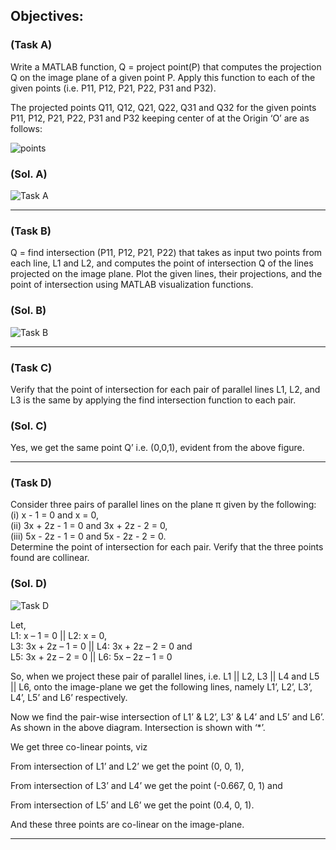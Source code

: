 ## Objectives:

### (Task A)	

Write a MATLAB function, Q = project point(P) that computes the projection Q on the image plane of a given point P.
Apply this function to each of the given points (i.e. P11, P12, P21, P22, P31 and P32).
    
The projected points Q11, Q12, Q21, Q22, Q31 and Q32 for the given points P11, P12, P21, P22, P31 and P32 keeping center of at the Origin ‘O’ are as follows:

![points](images/Picture0.png)

### (Sol. A)

![Task A](images/Picture1.png)

-------------------------------------------------------------------------------------------------------------------------------------------

### (Task B)	

Q = find intersection (P11, P12, P21, P22) that takes as input two points from each line, L1 and L2, and computes the point of intersection Q of the lines projected on the image plane. 
Plot the given lines, their projections, and the point of intersection using MATLAB visualization functions.

### (Sol. B)

![Task B](images/Picture2.png)

-------------------------------------------------------------------------------------------------------------------------------------------

### (Task C) 

Verify that the point of intersection for each pair of parallel lines L1, L2, and L3 is the same by applying the find intersection function to each pair.

### (Sol. C)

Yes, we get the same point Q’ i.e. (0,0,1), evident from the above figure.

-------------------------------------------------------------------------------------------------------------------------------------------

### (Task D) 

Consider three pairs of parallel lines on the plane π given by the following: \
(i) x - 1 = 0 and x = 0, \
(ii) 3x + 2z - 1 = 0 and 3x + 2z - 2 = 0, \
(iii) 5x - 2z - 1 = 0 and 5x - 2z - 2 = 0. \
Determine the point of intersection for each pair. Verify that the three points found are collinear. 

### (Sol. D)

![Task D](images/Picture3.png)

Let, \
L1: x – 1 = 0  ||  L2: x = 0, \
L3: 3x + 2z – 1 = 0  || L4: 3x + 2z – 2 = 0 and \
L5: 3x + 2z – 2 = 0  || L6: 5x – 2z – 1 = 0 

So, when we project these pair of parallel lines, i.e. L1 || L2, L3 || L4 and L5 || L6, onto the image-plane we get the following lines, namely L1’, L2’, L3’, L4’, L5’ and L6’ respectively. 

Now we find the pair-wise intersection of L1’ & L2’, L3’ & L4’ and L5’ and L6’. As shown in the above diagram. Intersection is shown with ‘*’. 

We get three co-linear points, viz 

From intersection of L1’ and L2’ we get the point (0, 0, 1), 

From intersection of L3’ and L4’ we get the point (-0.667, 0, 1) and 

From intersection of L5’ and L6’ we get the point (0.4, 0, 1). 

And these three points are co-linear on the image-plane.

-------------------------------------------------------------------------------------------------------------------------------------------
